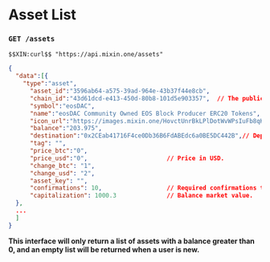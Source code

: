 # Asset List

### `GET /assets` 

```
$$XIN:curl$$ "https://api.mixin.one/assets"
```

```json
{
  "data":[{
    "type":"asset",
      "asset_id":"3596ab64-a575-39ad-964e-43b37f44e8cb",
      "chain_id":"43d61dcd-e413-450d-80b8-101d5e903357",  // The public chain.
      "symbol":"eosDAC",
      "name":"eosDAC Community Owned EOS Block Producer ERC20 Tokens",
      "icon_url":"https://images.mixin.one/HovctUnrBkLPlDotWvWPsIuFb8qKrLddwF5-f2Fi9q9uO829YB2qGITgOd2YmTMKnGg_z9XrVYzEwFE_rD_REz9C=s128",
      "balance":"203.975",
      "destination":"0x2CEab41716F4ce0Db36B6FdABEdc6a0BE5DC442B",// Deposit address.
      "tag": "",                            
      "price_btc":"0",
      "price_usd":"0",                      // Price in USD.
      "change_btc": "1",
      "change_usd": "2",
      "asset_key": "",
      "confirmations": 10,                  // Required confirmations to complete a deposit.
      "capitalization": 1000.3              // Balance market value.
  },
  ...
  ]
}
```

**This interface will only return a list of assets with a balance greater than 0, and an empty list will be returned when a user is new.**